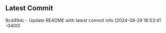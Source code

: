 
## Latest Commit
9cd49dc - Update README with latest commit info (2024-08-29 16:53:41 -0400) <Yunxi-Zhou>
